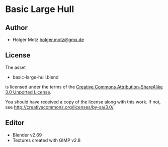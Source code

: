 Basic Large Hull
=======================

Author
------

* Holger Motz <holger.motz@gmx.de>

License
-------

The asset

* basic-large-hull.blend

is licensed under the terms of the
[Creative Commons Attribution-ShareAlike 3.0 Unported License](../../COPYING).

You should have received a copy of the license along with this
work.  If not, see <http://creativecommons.org/licenses/by-sa/3.0/>.

Editor
------

* Blender v2.69
* Textures created with GIMP v2.8
